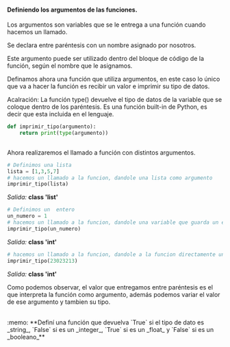 #### Definiendo los argumentos de las funciones.

Los argumentos son variables que se le entrega a una función cuando hacemos un llamado.

Se declara entre paréntesis con un nombre asignado por nosotros. 

Este argumento puede ser utilizado dentro del bloque de código de la función, según el nombre que le asignamos.

Definamos ahora una función que utiliza argumentos, en este caso lo único que va a hacer la función es recibir un valor e imprimir su tipo de datos.

Acalración: La función type() devuelve el tipo de datos de la variable que se coloque dentro de los paréntesis. Es una función built-in de Python, es decir que esta incluida en el lenguaje.

``` python
def imprimir_tipo(argumento):
    return print(type(argumento)) 
  
```

Ahora realizaremos el llamado a función con distintos argumentos.

``` python
# Definimos una lista
lista = [1,3,5,7]
# hacemos un llamado a la funcion, dandole una lista como argumento
imprimir_tipo(lista)
```
  _Salida:_
**class 'list'**

``` python
# Definimos un  entero
un_numero = 1
# hacemos un llamado a la funcion, dandole una variable que guarda un entero como argumento
imprimir_tipo(un_numero)
```
  _Salida:_
**class 'int'**


``` python
# hacemos un llamado a la funcion, dandole a la funcion directamente un entero como un argumento
imprimir_tipo(23023213)
```
  _Salida:_
**class 'int'**

Como podemos observar, el valor que entregamos entre paréntesis es el que interpreta la función como argumento, además podemos variar el valor de ese argumento y tambien su tipo.

<br>
:memo: **Definí una función  que devuelva `True` si el tipo de dato es _string_, `False` si es un _integer_,  `True` si es un _float_ y `False` si es un _booleano_**
